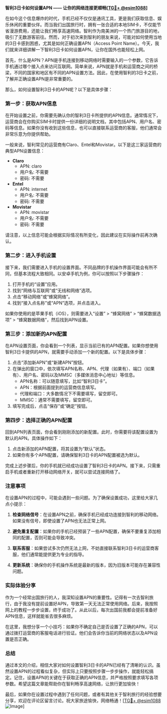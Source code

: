 **智利3日卡如何设置APN —— 让你的网络连接更顺畅[[TG💪+ @esim1088](https://t.me/s/esim1088)]**

在如今这个信息爆炸的时代，手机已经不仅仅是通讯工具，更是我们获取信息、娱乐休闲的重要伙伴。而当我们出国旅行时，拥有一张合适的本地SIM卡，不仅能节省漫游费用，还能让我们畅享高速网络。智利作为南美洲的一个热门旅游目的地，吸引了无数游客前往。然而，对于初次来到智利的朋友来说，可能对如何使用当地的3日卡感到困惑，尤其是如何正确设置APN（Access Point Name）。今天，我们就来详细讲解一下智利3日卡如何设置APN，让你在国外也能轻松上网。

首先，什么是APN？APN是手机连接到移动网络时需要输入的一个参数，它告诉手机通过哪个接入点来访问互联网。简单来说，APN就是手机和运营商之间的桥梁，不同的国家和地区有不同的APN设置方法。因此，在使用智利的3日卡之前，了解并正确设置APN是非常重要的。

那么，如何设置智利3日卡的APN呢？以下是具体步骤：

### 第一步：获取APN信息

在开始设置之前，你需要先确认你的智利3日卡所提供的APN信息。通常情况下，运营商会在你购买SIM卡时提供一份详细的说明文档，其中包括APN、用户名、密码等信息。如果你没有收到这些信息，也可以直接联系运营商的客服，他们通常会非常乐意为你提供帮助。

一般来说，智利常见的运营商有Claro、Entel和Movistar。以下是这三家运营商的典型APN设置信息：

- **Claro**
  - APN: claro
  - 用户名: 不需要
  - 密码: 不需要
- **Entel**
  - APN: internet
  - 用户名: 不需要
  - 密码: 不需要
- **Movistar**
  - APN: movistar
  - 用户名: 不需要
  - 密码: 不需要

请注意，以上信息可能会根据实际情况有所变化，因此建议在实际操作前再次确认。

### 第二步：进入手机设置

接下来，我们需要进入手机的设置界面。不同品牌的手机操作界面可能会有所不同，但基本流程大致相同。以安卓手机为例，你可以按照以下步骤操作：

1. 打开手机的“设置”应用。
2. 找到“网络与互联网”或“无线和网络”选项。
3. 点击“移动网络”或“蜂窝网络”。
4. 找到“接入点名称”或“APN”选项，并点击进入。

如果你使用的是苹果手机（iOS），则需要进入“设置” > “蜂窝网络” > “蜂窝数据选项” > “蜂窝数据网络”，然后找到APN设置。

### 第三步：添加新的APN配置

在APN设置页面，你会看到一个列表，显示当前已有的APN配置。如果你想使用智利3日卡提供的APN，就需要手动添加一个新的配置。以下是具体步骤：

1. 点击“添加新APN”或“新建APN”按钮。
2. 在弹出的窗口中，依次填写APN名称、APN、代理（如果有）、端口（如果有）、用户名、密码以及MMSC（多媒体消息中心地址）等信息。
   - APN名称：可以随意填写，比如“智利3日卡”。
   - APN：根据前面提到的运营商信息填写。
   - 代理和端口：大多数情况下不需要填写，留空即可。
   - MMSC：通常不需要填写，留空即可。
3. 填写完成后，点击“保存”或“确定”按钮。

### 第四步：选择正确的APN配置

回到APN列表页面，你会看到刚刚添加的新配置。此时，你需要将该配置设置为默认的APN。具体操作如下：

1. 点击新添加的APN配置，将其设置为“默认”状态。
2. 如果你有多个APN配置，请确保智利3日卡的APN配置被选为默认。

完成上述步骤后，你的手机就已经成功设置了智利3日卡的APN。接下来，只需重启手机或者重新打开移动网络开关，就可以尝试连接网络了。

### 注意事项

在设置APN的过程中，可能会遇到一些问题。为了确保设置成功，这里给大家几点小提示：

1. **检查网络信号**：在设置APN之前，确保手机已经成功连接到智利的移动网络。如果没有信号，即使设置了APN也无法正常上网。
   
2. **避免重复配置**：如果你的手机已经预装了一些APN配置，确保不要重复添加相同的配置，否则可能会导致冲突。

3. **联系客服**：如果尝试多次仍然无法上网，不妨直接联系智利3日卡的运营商客服，他们通常能提供更为专业的指导。

4. **更新系统**：确保你的手机操作系统是最新的版本，因为旧版本可能存在兼容性问题。

### 实际体验分享

作为一个经常出国旅行的人，我深知设置APN的重要性。记得有一次去智利旅行，由于我没有提前设置好APN，导致第一天无法正常使用网络。后来，我按照网上的教程一步步设置，终于成功了。从此以后，每次出国前我都会提前准备好APN信息，这样就能省去很多麻烦。

在这里，我想分享一个小技巧：如果你不确定自己是否设置了正确的APN，可以通过拨打运营商的客服电话进行验证。他们会告诉你当前的网络状态以及APN设置是否正确。

### 总结

通过本文的介绍，相信大家对如何设置智利3日卡的APN已经有了清晰的认识。虽然设置APN的过程看似复杂，但实际上只要按照步骤一步步操作，就能轻松搞定。记住，设置APN的关键在于获取正确的APN信息，并严格按照要求填写各项参数。希望这篇文章能帮助你在智利畅享高速网络，让旅行更加愉快！

最后，如果你在设置过程中遇到了任何问题，或者有其他关于智利旅行的经验想要分享，欢迎在评论区留言讨论。祝大家旅途愉快，网络畅通！[[TG💪+ @esim1088](https://t.me/s/esim1088) ![Image](https://i.postimg.cc/4NQfJmqS/Snipaste-2025-05-13-00-14-12.png)]